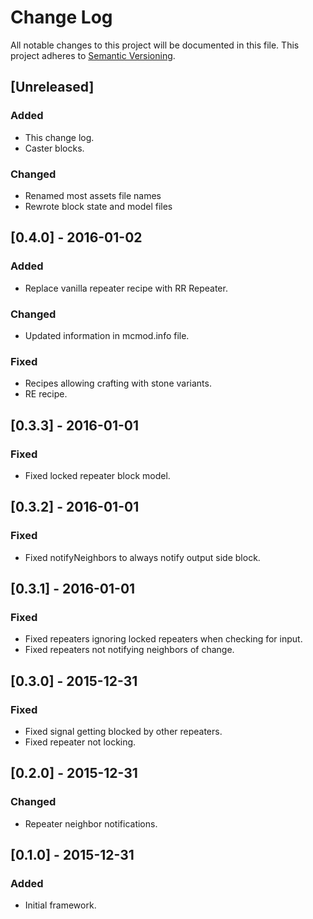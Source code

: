 # Change Log
All notable changes to this project will be documented in this file.
This project adheres to [Semantic Versioning](http://semver.org/).

## [Unreleased]
### Added
- This change log.
- Caster blocks.

### Changed
- Renamed most assets file names
- Rewrote block state and model files

## [0.4.0] - 2016-01-02
### Added
- Replace vanilla repeater recipe with RR Repeater.

### Changed
- Updated information in mcmod.info file.

### Fixed
- Recipes allowing crafting with stone variants.
- RE recipe.

## [0.3.3] - 2016-01-01
### Fixed
- Fixed locked repeater block model.

## [0.3.2] - 2016-01-01
### Fixed
- Fixed notifyNeighbors to always notify output side block.

## [0.3.1] - 2016-01-01
### Fixed
- Fixed repeaters ignoring locked repeaters when checking for input.
- Fixed repeaters not notifying neighbors of change.

## [0.3.0] - 2015-12-31
### Fixed
- Fixed signal getting blocked by other repeaters.
- Fixed repeater not locking.

## [0.2.0] - 2015-12-31
### Changed
- Repeater neighbor notifications.

## [0.1.0] - 2015-12-31
### Added
- Initial framework.